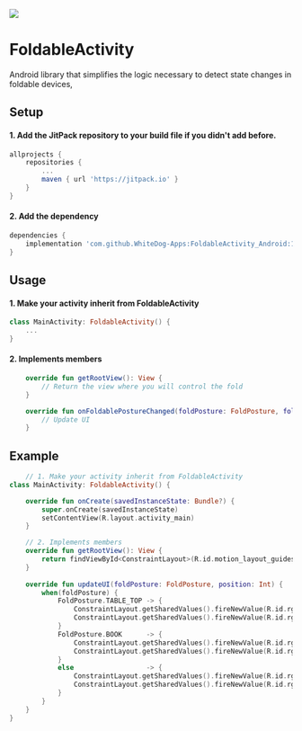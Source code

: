 [![](https://jitpack.io/v/WhiteDog-Apps/FoldableActivity_Android.svg)](https://jitpack.io/#WhiteDog-Apps/FoldableActivity_Android)

# FoldableActivity
Android library that simplifies the logic necessary to detect state changes in foldable devices,

## Setup
#### 1. Add the JitPack repository to your build file if you didn't add before.
```gradle
allprojects {
    repositories {
        ...
        maven { url 'https://jitpack.io' }
    }
}
```

#### 2. Add the dependency
```gradle
dependencies {
    implementation 'com.github.WhiteDog-Apps:FoldableActivity_Android:1.0.4'
}
```

## Usage
#### 1.  Make your activity inherit from FoldableActivity
```kotlin
class MainActivity: FoldableActivity() {
    ...
}
```

#### 2.  Implements members
```kotlin
    override fun getRootView(): View {
        // Return the view where you will control the fold
    }

    override fun onFoldablePostureChanged(foldPosture: FoldPosture, foldPositionFromEnd: Int) {
        // Update UI
    }
```

## Example
```kotlin
    // 1. Make your activity inherit from FoldableActivity
class MainActivity: FoldableActivity() {

    override fun onCreate(savedInstanceState: Bundle?) {
        super.onCreate(savedInstanceState)
        setContentView(R.layout.activity_main)
    }

    // 2. Implements members
    override fun getRootView(): View {
        return findViewById<ConstraintLayout>(R.id.motion_layout_guides_root)
    }
    
    override fun updateUI(foldPosture: FoldPosture, position: Int) {
        when(foldPosture) {
            FoldPosture.TABLE_TOP -> {
                ConstraintLayout.getSharedValues().fireNewValue(R.id.rg_motion_layout_guides_tabletop, position)
                ConstraintLayout.getSharedValues().fireNewValue(R.id.rg_motion_layout_guides_book, 0)
            }
            FoldPosture.BOOK      -> {
                ConstraintLayout.getSharedValues().fireNewValue(R.id.rg_motion_layout_guides_tabletop, 0)
                ConstraintLayout.getSharedValues().fireNewValue(R.id.rg_motion_layout_guides_book, position)
            }
            else                  -> {
                ConstraintLayout.getSharedValues().fireNewValue(R.id.rg_motion_layout_guides_tabletop, 0)
                ConstraintLayout.getSharedValues().fireNewValue(R.id.rg_motion_layout_guides_book, 0)
            }
        }
    }
}
```
